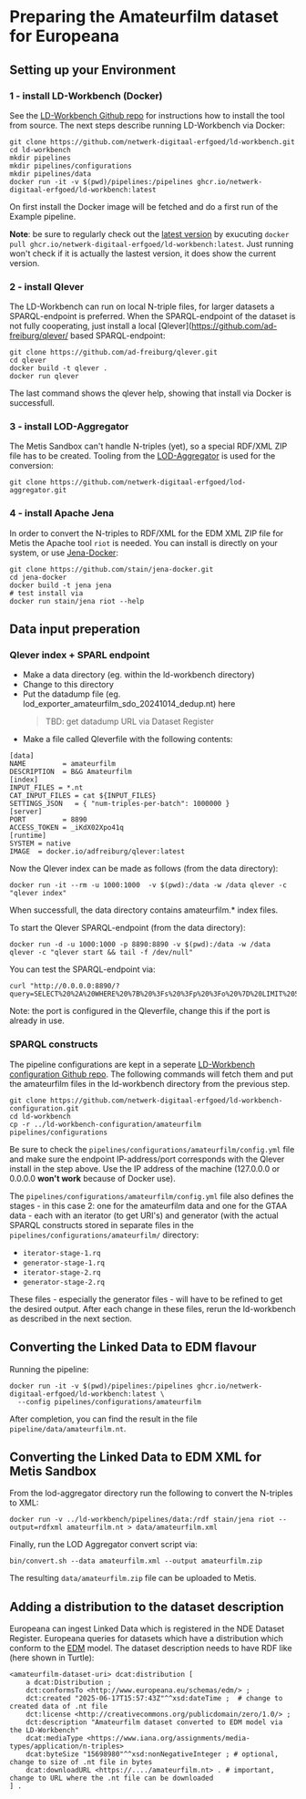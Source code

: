 # Preparing the Amateurfilm dataset for Europeana 

## Setting up your Environment

### 1 - install LD-Workbench (Docker)
See the [LD-Workbench Github repo](https://github.com/netwerk-digitaal-erfgoed/ld-workbench) for instructions how to install the tool from source. The next steps describe running LD-Workbench via Docker:
```
git clone https://github.com/netwerk-digitaal-erfgoed/ld-workbench.git
cd ld-workbench
mkdir pipelines
mkdir pipelines/configurations
mkdir pipelines/data
docker run -it -v $(pwd)/pipelines:/pipelines ghcr.io/netwerk-digitaal-erfgoed/ld-workbench:latest
```
On first install the Docker image will be fetched and do a first run of the Example pipeline.

**Note**: be sure to regularly check out the [latest version](https://github.com/netwerk-digitaal-erfgoed/ld-workbench/pkgs/container/ld-workbench) by exucuting `docker pull ghcr.io/netwerk-digitaal-erfgoed/ld-workbench:latest`. Just running won't check if it is actually the lastest version, it does show the current version.

### 2 - install Qlever 
The LD-Workbench can run on local N-triple files, for larger datasets a SPARQL-endpoint is preferred. When the SPARQL-endpoint of the dataset is not fully cooperating, just install a local [Qlever](https://github.com/ad-freiburg/qlever/ based SPARQL-endpoint:
```
git clone https://github.com/ad-freiburg/qlever.git
cd qlever
docker build -t qlever .
docker run qlever
```
The last command shows the qlever help, showing that install via Docker is successfull.

### 3 - install LOD-Aggregator 
The Metis Sandbox can't handle N-triples (yet), so a special RDF/XML ZIP file has to be created. Tooling from the [LOD-Aggregator](https://github.com/netwerk-digitaal-erfgoed/lod-aggregator) is used for the conversion:
```
git clone https://github.com/netwerk-digitaal-erfgoed/lod-aggregator.git
```
### 4 - install Apache Jena
In order to convert the N-triples to RDF/XML for the EDM XML ZIP file for Metis the Apache tool `riot` is needed. You can install is directly on your system, or use [Jena-Docker](https://github.com/stain/jena-docker):
```
git clone https://github.com/stain/jena-docker.git
cd jena-docker
docker build -t jena jena
# test install via
docker run stain/jena riot --help
```

## Data input preperation

### Qlever index + SPARL endpoint

- Make a data directory (eg. within the ld-workbench directory)
- Change to this directory
- Put the datadump file (eg. lod_exporter_amateurfilm_sdo_20241014_dedup.nt) here
  > TBD: get datadump URL via Dataset Register
- Make a file called Qleverfile with the following contents:
```
[data]
NAME         = amateurfilm
DESCRIPTION  = B&G Amateurfilm
[index]
INPUT_FILES = *.nt
CAT_INPUT_FILES = cat ${INPUT_FILES}
SETTINGS_JSON   = { "num-triples-per-batch": 1000000 }
[server]
PORT         = 8890
ACCESS_TOKEN = _iKdX02Xpo41q
[runtime]
SYSTEM = native
IMAGE  = docker.io/adfreiburg/qlever:latest
```
Now the Qlever index can be made as follows (from the data directory):
```
docker run -it --rm -u 1000:1000  -v $(pwd):/data -w /data qlever -c "qlever index"
```
When successfull, the data directory contains amateurfilm.* index files.

To start the Qlever SPARQL-endpoint (from the data directory):
```
docker run -d -u 1000:1000 -p 8890:8890 -v $(pwd):/data -w /data qlever -c "qlever start && tail -f /dev/null"
```
You can test the SPARQL-endpoint via:
```
curl "http://0.0.0.0:8890/?query=SELECT%20%2A%20WHERE%20%7B%20%3Fs%20%3Fp%20%3Fo%20%7D%20LIMIT%205"
```
Note: the port is configured in the Qleverfile, change this if the port is already in use.

### SPARQL constructs

The pipeline configurations are kept in a seperate [LD-Workbench configuration Github repo](https://github.com/netwerk-digitaal-erfgoed/ld-workbench-configuration). The following commands will fetch them and put the amateurfilm files in the ld-workbench directory from the previous step.
```
git clone https://github.com/netwerk-digitaal-erfgoed/ld-workbench-configuration.git
cd ld-workbench
cp -r ../ld-workbench-configuration/amateurfilm pipelines/configurations
```
Be sure to check the `pipelines/configurations/amateurfilm/config.yml` file and make sure the endpoint IP-address/port corresponds with the Qlever install in the step above. Use the IP address of the machine (127.0.0.0 or 0.0.0.0 **won't work** because of Docker use).

The `pipelines/configurations/amateurfilm/config.yml` file also defines the stages - in this case 2: one for the amateurfilm data and one for the GTAA data - each with an iterator (to get URI's) and generator (with the actual SPARQL constructs stored in separate files in the `pipelines/configurations/amateurfilm/` directory:
- `iterator-stage-1.rq`
- `generator-stage-1.rq`
- `iterator-stage-2.rq`
- `generator-stage-2.rq`

These files - especially the generator files - will have to be refined to get the desired output. After each change in these files, rerun the ld-workbench as described in the next section.

## Converting the Linked Data to EDM flavour

Running the pipeline:
```
docker run -it -v $(pwd)/pipelines:/pipelines ghcr.io/netwerk-digitaal-erfgoed/ld-workbench:latest \
  --config pipelines/configurations/amateurfilm
```
After completion, you can find the result in the file `pipeline/data/amateurfilm.nt`.

## Converting the Linked Data to EDM XML for Metis Sandbox

From the lod-aggregator directory run the following to convert the N-triples to XML:
```
docker run -v ../ld-workbench/pipelines/data:/rdf stain/jena riot --output=rdfxml amateurfilm.nt > data/amateurfilm.xml
```
Finally, run the LOD Aggregator convert script via:
```
bin/convert.sh --data amateurfilm.xml --output amateurfilm.zip
```
The resulting `data/amateurfilm.zip` file can be uploaded to Metis.

## Adding a distribution to the dataset description

Europeana can ingest Linked Data which is registered in the NDE Dataset Register. Europeana queries for datasets which have a distribution which conform to the [EDM](http://www.europeana.eu/schemas/edm/) model. The dataset description needs to have RDF like (here shown in Turtle):
```
<amateurfilm-dataset-uri> dcat:distribution [
	a dcat:Distribution ;
	dct:conformsTo <http://www.europeana.eu/schemas/edm/> ;
	dct:created "2025-06-17T15:57:43Z"^^xsd:dateTime ;  # change to created data of .nt file
	dct:license <http://creativecommons.org/publicdomain/zero/1.0/> ;
	dct:description "Amateurfilm dataset converted to EDM model via the LD-Workbench"
	dcat:mediaType <https://www.iana.org/assignments/media-types/application/n-triples> 
	dcat:byteSize "15698980"^^xsd:nonNegativeInteger ; # optional, change to size of .nt file in bytes
	dcat:downloadURL <https://..../amateurfilm.nt> . # important, change to URL where the .nt file can be downloaded
] .
```
